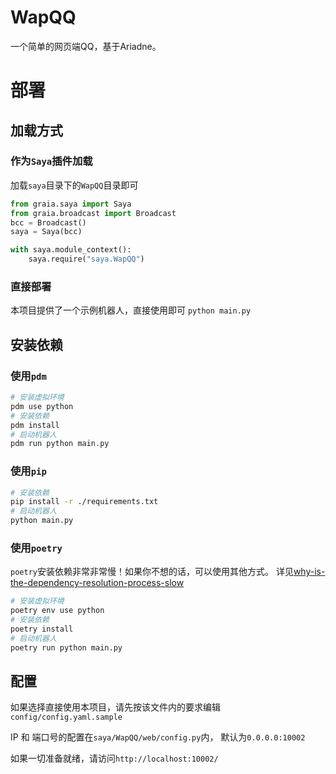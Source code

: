# WapQQ
一个简单的网页端QQ，基于Ariadne。

# 部署

## 加载方式

### 作为`Saya`插件加载
加载`saya`目录下的`WapQQ`目录即可
```python
from graia.saya import Saya
from graia.broadcast import Broadcast
bcc = Broadcast()
saya = Saya(bcc)

with saya.module_context():
    saya.require("saya.WapQQ")
```

### 直接部署
本项目提供了一个示例机器人，直接使用即可
`python main.py`

## 安装依赖
### 使用`pdm`
```bash
# 安装虚拟环境
pdm use python
# 安装依赖
pdm install
# 启动机器人
pdm run python main.py
```
### 使用`pip`
```bash
# 安装依赖
pip install -r ./requirements.txt
# 启动机器人
python main.py
```
### 使用`poetry`
`poetry`安装依赖非常非常慢！如果你不想的话，可以使用其他方式。
详见[why-is-the-dependency-resolution-process-slow](https://python-poetry.org/docs/faq/#why-is-the-dependency-resolution-process-slow)
```bash
# 安装虚拟环境
poetry env use python
# 安装依赖
poetry install
# 启动机器人
poetry run python main.py
```




## 配置
如果选择直接使用本项目，请先按该文件内的要求编辑`config/config.yaml.sample`

IP 和 端口号的配置在`saya/WapQQ/web/config.py`内，
默认为`0.0.0.0:10002`

如果一切准备就绪，请访问`http://localhost:10002/`


